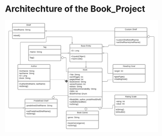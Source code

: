 # Architechture of the Book_Project 

<p align="center">
	<img src="/media/docs/readme/Architecture.png" alt="Architechture"/>
  </p>

